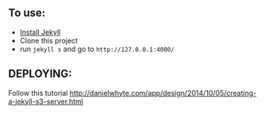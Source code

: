 ## To use:

- [Install Jekyll](http://jekyllrb.com/docs/installation/)  
- Clone this project
- run `jekyll s` and go to `http://127.0.0.1:4000/`   



## DEPLOYING:
Follow this tutorial
http://danielwhyte.com/app/design/2014/10/05/creating-a-jekyll-s3-server.html
